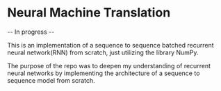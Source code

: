 # Neural Machine Translation 

-- In progress -- 

This is an implementation of a sequence to sequence batched recurrent neural network(RNN) from scratch, just utilizing the library NumPy. 

The purpose of the repo was to deepen my understanding of recurrent neural networks by implementing the architecture of a sequence to sequence model from scratch. 
